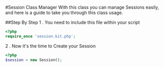 #Session Class Manager
With this class you can manage Sessions easily, and here is a guide to take you through this class usage.

##Step By Step
1 . You need to include this file within your script
```php
<?php
require_once 'session.kit.php';
```
2 . Now it's the time to Create your Session
```php
<?php 
$session = new Session();
```